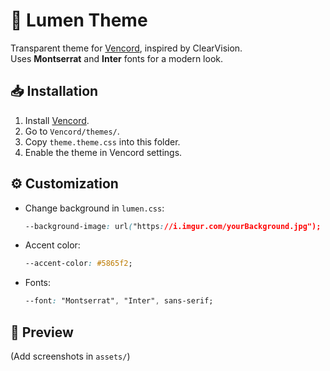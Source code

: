 # 🌌 Lumen Theme

Transparent theme for [Vencord](https://vencord.dev), inspired by ClearVision.  
Uses **Montserrat** and **Inter** fonts for a modern look.

## 📥 Installation
1. Install [Vencord](https://vencord.dev).
2. Go to `Vencord/themes/`.
3. Copy `theme.theme.css` into this folder.
4. Enable the theme in Vencord settings.

## ⚙️ Customization
- Change background in `lumen.css`:
  ```css
  --background-image: url("https://i.imgur.com/yourBackground.jpg");
  ```
- Accent color:
  ```css
  --accent-color: #5865f2;
  ```
- Fonts:
  ```css
  --font: "Montserrat", "Inter", sans-serif;
  ```

## 📸 Preview
(Add screenshots in `assets/`)
